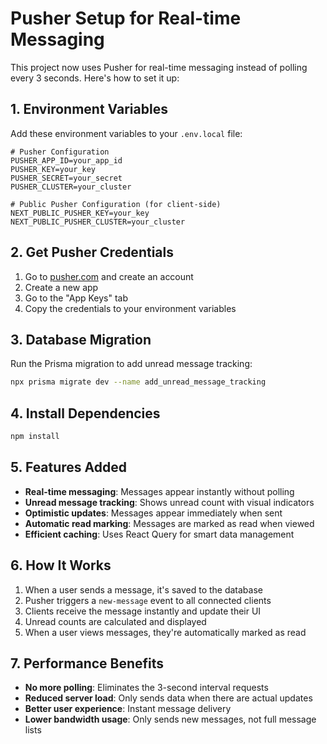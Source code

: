 # Pusher Setup for Real-time Messaging

This project now uses Pusher for real-time messaging instead of polling every 3 seconds. Here's how to set it up:

## 1. Environment Variables

Add these environment variables to your `.env.local` file:

```env
# Pusher Configuration
PUSHER_APP_ID=your_app_id
PUSHER_KEY=your_key
PUSHER_SECRET=your_secret
PUSHER_CLUSTER=your_cluster

# Public Pusher Configuration (for client-side)
NEXT_PUBLIC_PUSHER_KEY=your_key
NEXT_PUBLIC_PUSHER_CLUSTER=your_cluster
```

## 2. Get Pusher Credentials

1. Go to [pusher.com](https://pusher.com) and create an account
2. Create a new app
3. Go to the "App Keys" tab
4. Copy the credentials to your environment variables

## 3. Database Migration

Run the Prisma migration to add unread message tracking:

```bash
npx prisma migrate dev --name add_unread_message_tracking
```

## 4. Install Dependencies

```bash
npm install
```

## 5. Features Added

- **Real-time messaging**: Messages appear instantly without polling
- **Unread message tracking**: Shows unread count with visual indicators
- **Optimistic updates**: Messages appear immediately when sent
- **Automatic read marking**: Messages are marked as read when viewed
- **Efficient caching**: Uses React Query for smart data management

## 6. How It Works

1. When a user sends a message, it's saved to the database
2. Pusher triggers a `new-message` event to all connected clients
3. Clients receive the message instantly and update their UI
4. Unread counts are calculated and displayed
5. When a user views messages, they're automatically marked as read

## 7. Performance Benefits

- **No more polling**: Eliminates the 3-second interval requests
- **Reduced server load**: Only sends data when there are actual updates
- **Better user experience**: Instant message delivery
- **Lower bandwidth usage**: Only sends new messages, not full message lists
